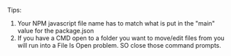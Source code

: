 Tips:

1) Your NPM javascript file name has to match what is put in the "main" value for the package.json
2) If you have a CMD open to a folder you want to move/edit files from you will run into a File Is Open problem. SO close those command prompts.
